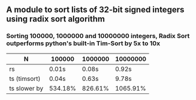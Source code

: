 ## A module to sort lists of 32-bit signed integers using radix sort algorithm

### Sorting 100000, 1000000 and 10000000 integers, Radix Sort outperforms python's built-in Tim-Sort by 5x to 10x
           
  N          |    100000     |  1000000   |  10000000
 ----        |    -----      |  ------    |  --------
rs           |    0.01s      |  0.08s     |   0.92s
ts (timsort) |    0.04s      |  0.63s     |   9.78s  
ts slower by |    534.18%    |  826.61%   |   1065.91%

